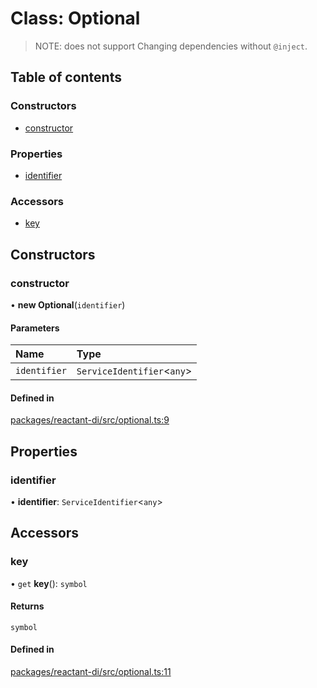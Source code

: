 # Class: Optional

> NOTE: does not support Changing dependencies without `@inject`.

## Table of contents

### Constructors

- [constructor](Optional.md#constructor)

### Properties

- [identifier](Optional.md#identifier)

### Accessors

- [key](Optional.md#key)

## Constructors

### constructor

• **new Optional**(`identifier`)

#### Parameters

| Name | Type |
| :------ | :------ |
| `identifier` | `ServiceIdentifier`<`any`\> |

#### Defined in

[packages/reactant-di/src/optional.ts:9](https://github.com/unadlib/reactant/blob/3696addb/packages/reactant-di/src/optional.ts#L9)

## Properties

### identifier

• **identifier**: `ServiceIdentifier`<`any`\>

## Accessors

### key

• `get` **key**(): `symbol`

#### Returns

`symbol`

#### Defined in

[packages/reactant-di/src/optional.ts:11](https://github.com/unadlib/reactant/blob/3696addb/packages/reactant-di/src/optional.ts#L11)
